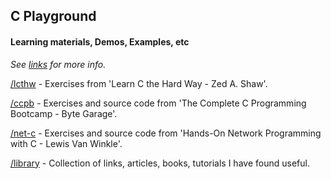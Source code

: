 ## C Playground 
#### Learning materials, Demos, Examples, etc

*See [links](/library/links.md) for more info.*

[/lcthw](/lcthw) - Exercises from 'Learn C the Hard Way - Zed A. Shaw'.

[/ccpb](/ccpb) - Exercises and source code from 'The Complete C Programming Bootcamp - Byte Garage'.

[/net-c](/net-c) - Exercises and source code from 'Hands-On Network Programming with C - Lewis Van Winkle'.

[/library](/library) - Collection of links, articles, books, tutorials I have found useful.
